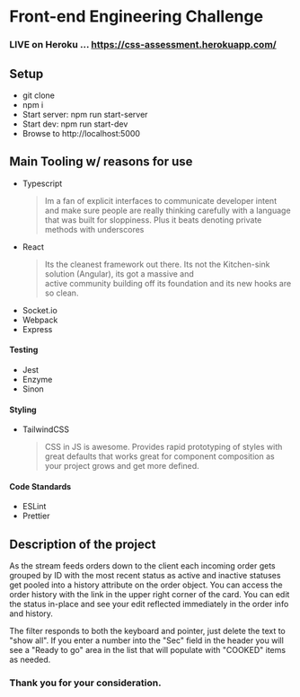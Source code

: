 # Front-end Engineering Challenge

### LIVE on Heroku ... https://css-assessment.herokuapp.com/
 
 ## Setup 
 - git clone 
 - npm i 
 - Start server: npm run start-server
 - Start dev: npm run start-dev 
 - Browse to http://localhost:5000

## Main Tooling w/ reasons for use

 - Typescript
   > Im a fan of explicit interfaces to communicate developer intent and make sure
   > people are really thinking carefully with a language that was built
   > for sloppiness. Plus it beats denoting private methods with underscores
 - React 
   > Its the cleanest framework out there. Its not the Kitchen-sink solution (Angular), its got a massive and    
   > active community building off its foundation and its new hooks are so clean.
 - Socket.io 
 - Webpack 
 - Express

#### Testing
 - Jest
 - Enzyme
 - Sinon

#### Styling
 - TailwindCSS 
	> CSS in JS is awesome. Provides rapid prototyping of styles with great
	> defaults that works great for component composition as your project
	> grows and get more defined.

#### Code Standards
 - ESLint
 - Prettier

## Description of the project
As the stream feeds orders down to the client each incoming order gets grouped by ID
with the most recent status as active and inactive statuses get pooled into a history
attribute on the order object. You can access the order history with the link in the
upper right corner of the card. You can edit the status in-place and see your edit
reflected immediately in the order info and history.

The filter responds to both the keyboard and pointer, just delete the text to "show all". If 
you enter a number into the "Sec" field in the header you will see a "Ready to go" area in 
the list that will populate with "COOKED" items as needed.


### Thank you for your consideration.

